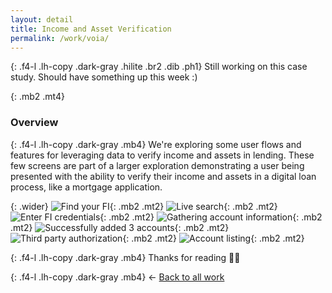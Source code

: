 ```yaml
---
layout: detail
title: Income and Asset Verification
permalink: /work/voia/
---
```


{: .f4-l .lh-copy .dark-gray .hilite .br2 .dib .ph1}
Still working on this case study. Should have something up this week :)

{: .mb2 .mt4}
### Overview

{: .f4-l .lh-copy .dark-gray .mb4}
We're exploring some user flows and features for leveraging data to verify income and assets in lending. These few screens are part of a larger exploration demonstrating a user being presented with the ability to verify their income and assets in a digital loan process, like a mortgage application.

{: .wider}
![Find your FI](/assets/img/experian/verification-01.jpg "Find your FI"){: .mb2 .mt2}
![Live search](/assets/img/experian/verification-02.jpg "Live search"){: .mb2 .mt2}
![Enter FI credentials](/assets/img/experian/verification-03.jpg "Enter FI credentials"){: .mb2 .mt2}
![Gathering account information](/assets/img/experian/verification-04.jpg "Gathering account information"){: .mb2 .mt2}
![Successfully added 3 accounts](/assets/img/experian/verification-05.jpg "Successfully added 3 accounts"){: .mb2 .mt2}
![Third party authorization](/assets/img/experian/verification-06.jpg "Third party authorization"){: .mb2 .mt2}
![Account listing](/assets/img/experian/verification-07.jpg "Account listing"){: .mb2 .mt2}

{: .f4-l .lh-copy .dark-gray .mb4}
Thanks for reading 🙏🏻

{: .f4-l .lh-copy .dark-gray .mb4}
&larr; [Back to all work](/work)
